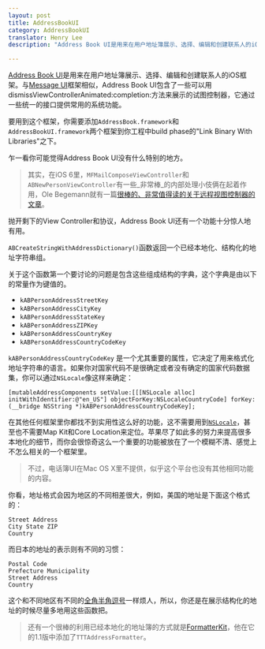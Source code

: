 ```yaml
---
layout: post
title: AddressBookUI
category: AddressBookUI
translator: Henry Lee
description: "Address Book UI是用来在用户地址簿展示、选择、编辑和创建联系人的iOS框架。与Message UI框架相似，Address Book UI包含了一些可以用dismissViewControllerAnimated:completion:方法来展示的试图控制器，它通过一些统一的接口提供常用的系统功能。"

---
```


[Address Book UI](http://developer.apple.com/library/ios/#documentation/AddressBookUI/Reference/AddressBookUI_Framework/_index.html)是用来在用户地址簿展示、选择、编辑和创建联系人的iOS框架。与[Message UI](http://developer.apple.com/library/ios/#documentation/MessageUI/Reference/MessageUI_Framework_Reference/_index.html)框架相似，Address Book UI包含了一些可以用dismissViewControllerAnimated:completion:方法来展示的试图控制器，它通过一些统一的接口提供常用的系统功能。

要用到这个框架，你需要添加`AddressBook.framework`和`AddressBookUI.framework`两个框架到你工程中build phase的"Link Binary With Libraries"之下。

乍一看你可能觉得Address Book UI没有什么特别的地方。

> 其实，在iOS 6里，`MFMailComposeViewController`和`ABNewPersonViewController`有一些_非常棒_的内部处理小伎俩在起着作用，Ole Begemann就有一篇[很棒的、非常值得读的关于远程视图控制器的文章](http://oleb.net/blog/2012/10/remote-view-controllers-in-ios-6/)。

抛开剩下的View Controller和协议，Address Book UI还有一个功能十分惊人地有用。

`ABCreateStringWithAddressDictionary()`函数返回一个已经本地化、结构化的地址字符串组。

关于这个函数第一个要讨论的问题是包含这些组成结构的字典，这个字典是由以下的常量作为键值的。

- `kABPersonAddressStreetKey`
- `kABPersonAddressCityKey`
- `kABPersonAddressStateKey`
- `kABPersonAddressZIPKey`
- `kABPersonAddressCountryKey`
- `kABPersonAddressCountryCodeKey`

`kABPersonAddressCountryCodeKey` 是一个尤其重要的属性，它决定了用来格式化地址字符串的语言。如果你对国家代码不是很确定或者没有确定的国家代码数据集，你可以通过`NSLocale`像这样来确定：

~~~{objective-c}
[mutableAddressComponents setValue:[[[NSLocale alloc] initWithIdentifier:@"en_US"] objectForKey:NSLocaleCountryCode] forKey:(__bridge NSString *)kABPersonAddressCountryCodeKey];
~~~

在其他任何框架里你都找不到实用性这么好的功能，这不需要用到[`NSLocale`](http://nshipster.com/nslocale/)，甚至也不需要Map Kit和Core Location来定位。苹果尽了如此多的努力来提高很多本地化的细节，而你会很惊奇这么一个重要的功能被放在了一个模糊不清、感觉上不怎么相关的一个框架里。

> 不过，电话簿UI在Mac OS X里不提供，似乎这个平台也没有其他相同功能的内容。


你看，地址格式会因为地区的不同相差很大，例如，美国的地址是下面这个格式的：


    Street Address
    City State ZIP
    Country

而日本的地址的表示则有不同的习惯：

    Postal Code
    Prefecture Municipality
    Street Address
    Country


这个和不同地区有不同的[全角半角逗号](http://en.wikipedia.org/wiki/Decimal_mark#Hindu.E2.80.93Arabic_numeral_system)一样烦人，所以，你还是在展示结构化的地址的时候尽量多地用这些函数把。

> 还有一个很棒的利用已经本地化的地址簿的方式就是[FormatterKit](https://github.com/mattt/FormatterKit)，他在它的1.1版中添加了`TTTAddressFormatter`。


